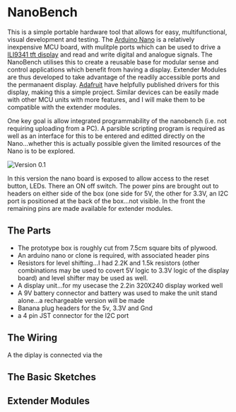 # NanoBench

This is a simple portable hardware tool that allows for easy, multifunctional, visual development and testing.  The [Arduino Nano](https://www.arduino.cc/en/pmwiki.php?n=Main/ArduinoBoardNano) is a relatively inexpensive MCU board, with mulitple ports which can be used to drive a [ILI9341 tft display](https://cdn-shop.adafruit.com/datasheets/ILI9341.pdf) and read and write digital and analogue signals.  The NanoBench utilises this to create a reusable base for modular sense and control applications which benefit from having a display.  Extender Modules are thus developed to take advantage of the readily accessible ports and the permanaent display. [Adafruit](https://www.adafruit.com/) have helpfully published drivers for this display, making this a simple project.  Similar devices can be easily made with other MCU units with more features, and I will make them to be compatible with the extender modules.   

One key goal is allow integrated programmability of the nanobench (i.e. not requiring uploading from a PC).  A parsible scripting program is required as well as an interface for this to be entered and editted directly on the Nano...whether this is actually possible given the limited resources of the Nano is to be explored.

![Version 0.1](https://github.com/saiftynet/NanoBench/blob/main/Images/nanobench.jpg)

In this version the nano board is exposed to allow access to the reset button, LEDs.  There an ON off switch.  The power pins are brought out to headers on either side of the box (one side for 5V, the other for 3.3V, an I2C port is positioned at the back of the box...not visible. In the front the remaining pins are made available for extender modules. 

## The Parts

* The prototype box is roughly cut from 7.5cm square bits of plywood.
* An arduino nano or clone is required, with associated header pins
* Resistors for level shifting...I had 2.2K and 1.5k resistors (other combinations may be used to covert 5V logic to 3.3V logic of the display board) and level shifter may be used as well.
* A display unit...for my usecase the 2.2in 320X240 display worked well
* A 9V battery connector and battery was used to make the unit stand alone...a rechargeable version will be made 
* Banana plug headers for the 5v, 3.3V and Gnd
* a 4 pin JST connector for the I2C port

## The Wiring

A the diplay is connected via the  

## The Basic Sketches

## Extender Modules
